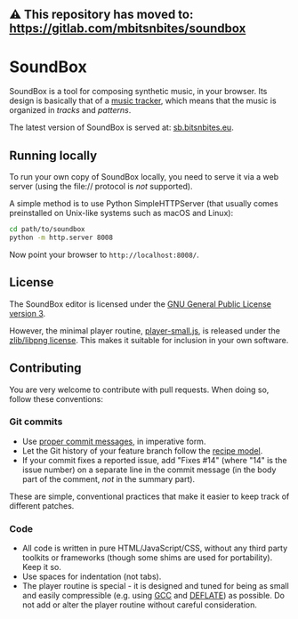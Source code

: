 ## ⚠️ This repository has moved to: https://gitlab.com/mbitsnbites/soundbox

# SoundBox

SoundBox is a tool for composing synthetic music, in your browser. Its design
is basically that of a
[music tracker](https://en.wikipedia.org/wiki/Music_tracker), which means that
the music is organized in *tracks* and *patterns*.

The latest version of SoundBox is served at:
[sb.bitsnbites.eu](http://sb.bitsnbites.eu).

## Running locally

To run your own copy of SoundBox locally, you need to serve it via a web server
(using the file:// protocol is *not* supported).

A simple method is to use Python SimpleHTTPServer (that usually comes
preinstalled on Unix-like systems such as macOS and Linux):

```bash
cd path/to/soundbox
python -m http.server 8008
```

Now point your browser to `http://localhost:8008/`.

## License

The SoundBox editor is licensed under the
[GNU General Public License version 3](gpl.txt).

However, the minimal player routine, [player-small.js](player-small.js), is
released under the [zlib/libpng license](https://opensource.org/licenses/Zlib).
This makes it suitable for inclusion in your own software.


## Contributing

You are very welcome to contribute with pull requests. When doing so, follow
these conventions:

### Git commits

* Use [proper commit messages](http://tbaggery.com/2008/04/19/a-note-about-git-commit-messages.html),
  in imperative form.
* Let the Git history of your feature branch follow the
  [recipe model](http://www.bitsnbites.eu/git-history-work-log-vs-recipe/).
* If your commit fixes a reported issue, add "Fixes #14" (where "14" is the
  issue number) on a separate line in the commit message (in the body part of
  the comment, *not* in the summary part).

These are simple, conventional practices that make it easier to keep track of
different patches.

### Code

* All code is written in pure HTML/JavaScript/CSS, without any third party
  toolkits or frameworks (though some shims are used for portability). Keep it
  so.
* Use spaces for indentation (not tabs).
* The player routine is special - it is designed and tuned for being as small
  and easily compressible (e.g. using [GCC](https://developers.google.com/closure/compiler/)
  and [DEFLATE](https://en.wikipedia.org/wiki/DEFLATE)) as possible. Do not add
  or alter the player routine without careful consideration.

